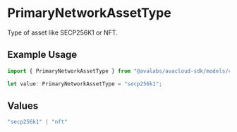 # PrimaryNetworkAssetType

Type of asset like SECP256K1 or NFT.

## Example Usage

```typescript
import { PrimaryNetworkAssetType } from "@avalabs/avacloud-sdk/models/components";

let value: PrimaryNetworkAssetType = "secp256k1";
```

## Values

```typescript
"secp256k1" | "nft"
```